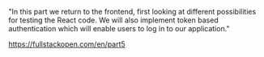 "In this part we return to the frontend, first looking at different possibilities for testing the React code. 
We will also implement token based authentication which will enable users to log in to our application."

https://fullstackopen.com/en/part5
